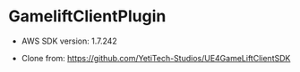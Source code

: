 # GameliftClientPlugin

- AWS SDK version: 1.7.242

- Clone from: https://github.com/YetiTech-Studios/UE4GameLiftClientSDK